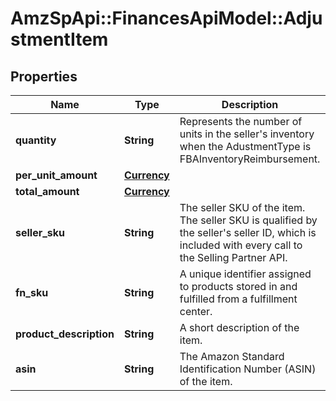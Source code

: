 # AmzSpApi::FinancesApiModel::AdjustmentItem

## Properties
Name | Type | Description | Notes
------------ | ------------- | ------------- | -------------
**quantity** | **String** | Represents the number of units in the seller&#x27;s inventory when the AdustmentType is FBAInventoryReimbursement. | [optional] 
**per_unit_amount** | [**Currency**](Currency.md) |  | [optional] 
**total_amount** | [**Currency**](Currency.md) |  | [optional] 
**seller_sku** | **String** | The seller SKU of the item. The seller SKU is qualified by the seller&#x27;s seller ID, which is included with every call to the Selling Partner API. | [optional] 
**fn_sku** | **String** | A unique identifier assigned to products stored in and fulfilled from a fulfillment center. | [optional] 
**product_description** | **String** | A short description of the item. | [optional] 
**asin** | **String** | The Amazon Standard Identification Number (ASIN) of the item. | [optional] 

